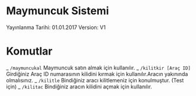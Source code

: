 # Maymuncuk Sistemi

Yayınlanma Tarihi: 01.01.2017
Version: V1

# Komutlar

_ ```/maymuncukal``` Maymuncuk satın almak için kullanılır.
_ ```/kilitkir [Araç ID]``` Girdiğiniz Araç ID numarasının kilidini kırmak için kullanılır.Aracın yakınında olmalısınız.
_ ```/kilitle``` Bindiğiniz aracı kilitlemeniz için konulmuştur. (Test için)
_ ```/kilitac``` Bindiğiniz aracın kilidini açmak için kullanılır.

